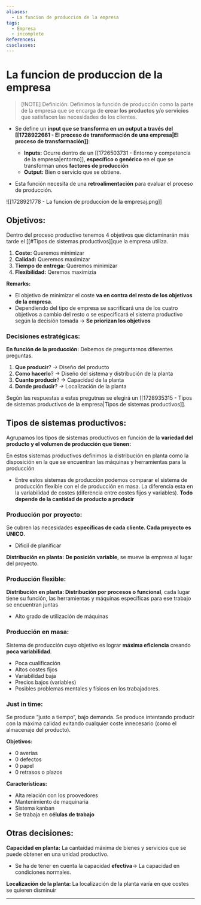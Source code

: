 ```yaml
---
aliases:
  - La funcion de produccion de la empresa
tags:
  - Empresa
  - incomplete
References: 
cssclasses:
---
```

# La funcion de produccion de la empresa

> [!NOTE] Definición: 
> Definimos la función de producción como la parte de la empresa que se encarga de **crear los productos y/o servicios** que satisfacen las necesidades de los clientes. 

+ Se define un **input que se transforma en un output a través del [[1728922661 - El proceso de transformación de una empresa|El proceso de transformación]]**: 
	+ **Inputs:** Ocurre dentro de un [[1726503731 - Entorno y competencia de la empresa|entorno]], **específico o genérico** en el que se transforman unos **factores de producción**
	+ **Output:** Bien o servicio que se obtiene.

+ Esta función necesita de una **retroalimentación** para evaluar el proceso de producción.

![[1728921778 - La funcion de produccion de la empresaj.png]]

## Objetivos: 
Dentro del proceso productivo tenemos 4 objetivos que dictaminarán más tarde el [[#Tipos de sistemas productivos]]que la empresa utiliza.

1. **Coste:** Queremos minimizar
2. **Calidad:** Queremos maximizar
3. **Tiempo de entrega:** Queremos minimizar
3. **Flexibilidad:** Qeremos maximizia

**Remarks:**
+ El objetivo de minimizar el coste **va en contra del resto de los objetivos de la empresa**. 
+ Dependiendo del tipo de empresa se sacrificará una de los cuatro objetivos a cambio del resto o se especificará el sistema productivo según la decisión tomada → **Se priorizan los objetivos**

### Decisiones estratégicas:
**En función de la producción:** Debemos de preguntarnos diferentes preguntas.
1. **Que producir**? → Diseño del producto
2. **Como hacerlo**? → Diseño del sistema y distribución de la planta
3. **Cuanto producir**? → Capacidad de la planta
4. **Donde producir**? → Localización de la planta

Según las respuestas a estas pregutnas se elegirá un [[1728935315 - Tipos de sistemas productivos de la empresa|Tipos de sistemas productivos]].

## Tipos de sistemas productivos: 
Agrupamos los tipos de sistemas productivos en función de la **variedad del producto y el volumen de producción que tienen:**

En estos sistemas productivos definimos la distribución en planta como la disposición en la que se encuentran las máquinas y herramientas para la producción

+ Entre estos sistemas de producción podemos comparar el sistema de producción flexible con el de producción en masa. La diferencia esta en la variabilidad de costes (diferencia entre costes fijos y variables). **Todo depende de la cantidad de producto a producir**
### Producción por proyecto:
Se cubren las necesidades **específicas de cada cliente. Cada proyecto es UNICO**.

+ Dificil de planificar

**Distribución en planta:** **De posición variable**, se mueve la empresa al lugar del proyecto. 


### Producción flexible:

**Distribución en planta: Distribución por procesos o funcional**, cada lugar tiene su función, las herramientas y máquinas específicas para ese trabajo se encuentran juntas

+ Alto grado de utilización de máquinas

### Producción en masa: 
Sistema de producción cuyo objetivo es lograr **máxima eficiencia** creando **poca variabilidad**.

+ Poca cualificación
+ Altos costes fijos
+ Variabilidad baja
+ Precios bajos (variables)
+ Posibles problemas mentales y físicos en los trabajadores.

### Just in time: 
Se produce “justo a tiempo”, bajo demanda. Se produce intentando producir con la máxima calidad evitando cualquier coste innecesario (como el almacenaje del producto). 

**Objetivos:**
+ 0 averías
+ 0 defectos
+ 0 papel
+ 0 retrasos o plazos

**Características:**
+ Alta relación con los proovedores
+ Mantenimiento de maquinaria 
+ Sistema kanban 
+ Se trabaja en **células de trabajo**

## Otras decisiones:

**Capacidad en planta:** La cantaidad máxima de bienes y servicios que se puede obtener en una unidad productivo.
+ Se ha de tener en cuenta la capacidad **efectiva**→ La capacidad en condiciones normales. 

**Localización de la planta:** La localización de la planta varía en que costes se quieren disminuir
***
